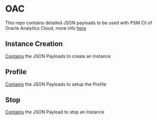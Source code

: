 # OAC

This repo contains detailed JSON payloads to be used with PSM Cli of Oracle Analytics Cloud, more info [here](https://www.rittmanmead.com/blog/2018/06/devops-in-oac-scripting-oracle-cloud-instance-management-with-psm-cli/) 

## Instance Creation 
[Contains](./InstanceCreation) the JSON Payloads to create an Instance

## Profile
[Contains](./Profile) the JSON Payloads to setup the Profile

## Stop
[Contains](./Stop) the JSON Payload to stop an Instance
